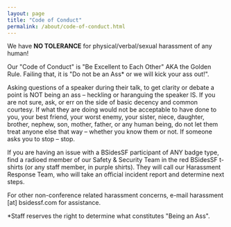 ```yaml
---
layout: page
title: "Code of Conduct"
permalink: /about/code-of-conduct.html
--- 
```


We have **NO TOLERANCE** for physical/verbal/sexual harassment of any human!

Our "Code of Conduct" is "Be Excellent to Each Other" AKA the Golden Rule.
Failing that, it is "Do not be an Ass* or we will kick your ass out!".

Asking questions of a speaker during their talk, to get clarity or debate a point is NOT being an ass – heckling or haranguing the speaker IS. If you are not sure, ask, or err on the side of basic decency and common courtesy. If what they are doing would not be acceptable to have done to you, your best friend, your worst enemy, your sister, niece, daughter, brother, nephew, son, mother, father, or any human being, do not let them treat anyone else that way – whether you know them or not. If someone asks you to stop – stop.

If you are having an issue with a BSidesSF participant of ANY badge type, find a radioed member of our Safety & Security Team in the red BSidesSF t-shirts (or any staff member, in purple shirts). They will call our Harassment Response Team, who will take an official incident report and determine next steps.

For other non-conference related harassment concerns, e-mail harassment [at] bsidessf.com for assistance.

*Staff reserves the right to determine what constitutes "Being an Ass".
